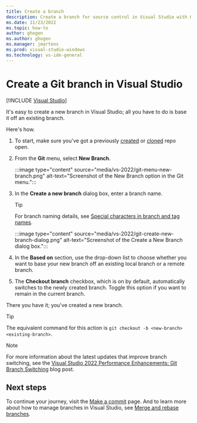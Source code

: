 ```yaml
---
title: Create a branch
description: Create a branch for source control in Visual Studio with Git.
ms.date: 11/23/2022
ms.topic: how-to
author: ghogen
ms.author: ghogen
ms.manager: jmartens
ms.prod: visual-studio-windows
ms.technology: vs-ide-general
---
```

# Create a Git branch in Visual Studio

 [!INCLUDE [Visual Studio](~/includes/applies-to-version/vs-windows-only.md)]

It's easy to create a new branch in Visual Studio; all you have to do is base it off an existing branch.

Here's how.

1. To start, make sure you've got a previously [created](git-create-repository.md) or [cloned](git-clone-repository.md) repo open.

1. From the **Git** menu, select **New Branch**.

    :::image type="content" source="media/vs-2022/git-menu-new-branch.png" alt-text="Screenshot of the New Branch option in the Git menu.":::

1. In the **Create a new branch** dialog box, enter a branch name.

    > [!TIP]
    > For branch naming details, see [Special characters in branch and tag names](https://docs.github.com/get-started/using-git/dealing-with-special-characters-in-branch-and-tag-names).

    :::image type="content" source="media/vs-2022/git-create-new-branch-dialog.png" alt-text="Screenshot of the Create a New Branch dialog box.":::

1. In the **Based on** section, use the drop-down list to choose whether you want to base your new branch off an existing local branch or a remote branch.

1. The **Checkout branch** checkbox, which is on by default, automatically switches to the newly created branch. Toggle this option if you want to remain in the current branch.

There you have it; you've created a new branch.

> [!TIP]
> The equivalent command for this action is `git checkout -b <new-branch> <existing-branch>`.

> [!NOTE]
> For more information about the latest updates that improve branch switching, see the [Visual Studio 2022 Performance Enhancements: Git Branch Switching](https://devblogs.microsoft.com/visualstudio/vs2022-performance-enhancements-git-branch-switching/) blog post.

## Next steps

To continue your journey, visit the [Make a commit](git-make-commit.md) page. And to learn more about how to manage branches in Visual Studio, see [Merge and rebase branches](git-manage-repository.md#merge-and-rebase-branches).
